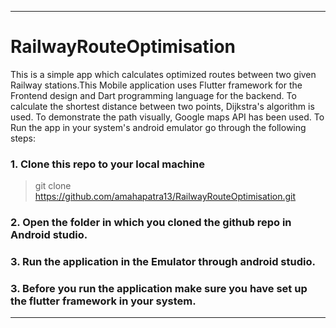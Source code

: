 ___
# RailwayRouteOptimisation
This is a simple app which calculates optimized routes between two given Railway stations.This Mobile application uses Flutter framework for the Frontend design and Dart programming language for the backend. To calculate the shortest distance between two points, Dijkstra's algorithm is used. To demonstrate the path visually, Google maps API has been used.
To Run the app in your system's android emulator go through the following steps:

### 1. Clone this repo to your local machine
> git clone https://github.com/amahapatra13/RailwayRouteOptimisation.git

### 2. Open the folder in which you cloned the github repo in Android studio.

### 3. Run the application in the Emulator through android studio.

### 3. Before you run the application make sure you have set up the flutter framework in your system.
___
